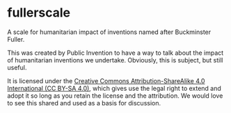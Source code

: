 # fullerscale
A scale for humanitarian impact of inventions named after Buckminster Fuller.

This was created by Public Invention to have a way to talk about the impact of humanitarian inventions we undertake. Obviously, this is subject, but still useful.

It is licensed under the [Creative Commons Attribution-ShareAlike 4.0 International (CC BY-SA 4.0)](https://creativecommons.org/licenses/by-sa/4.0/), which gives use the legal right to extend and adopt it so long as you retain the license and the attribution.  We would love to see this shared and used as a basis for discussion.

